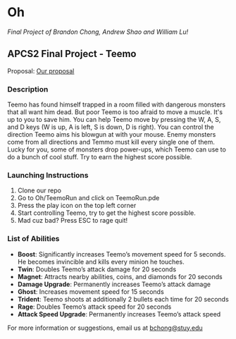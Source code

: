 # Oh
*Final Project of Brandon Chong, Andrew Shao and William Lu!*

## APCS2 Final Project - Teemo
Proposal: [Our proposal](./docs/proposal.pdf)

### Description
Teemo has found himself trapped in a room filled with dangerous monsters that all want him dead. But poor Teemo is too afraid to move a muscle. It's up to you to save him. You can help Teemo move by pressing the W, A, S, and D keys (W is up, A is left, S is down, D is right). You can control the direction Teemo aims his blowgun at with your mouse. Enemy monsters come from all directions and Temmo must kill every single one of them. Lucky for you, some of monsters drop power-ups, which Teemo can use to do a bunch of cool stuff. Try to earn the highest score possible.
  
### Launching Instructions
1. Clone our repo
2. Go to Oh/TeemoRun and click on TeemoRun.pde
3. Press the play icon on the top left corner
4. Start controlling Teemo, try to get the highest score possible.
5. Mad cuz bad? Press ESC to rage quit!

### List of Abilities
- **Boost**: Significantly increases Teemo’s movement speed for 5 seconds. He becomes invincible and kills every minion he touches.
- **Twin**: Doubles Teemo’s attack damage for 20 seconds
- **Magnet**: Attracts nearby abilities, coins, and diamonds for 20 seconds
- **Damage Upgrade**: Permanently increases Teemo’s attack damage
- **Ghost**: Increases movement speed for 15 seconds
- **Trident**: Teemo shoots at additionally 2 bullets each time for 20 seconds
- **Rage**: Doubles Teemo’s attack speed for 20 seconds
- **Attack Speed Upgrade**: Permanently increases Teemo’s attack speed

For more information or suggestions, email us at bchong@stuy.edu
